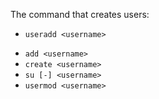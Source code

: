 The command that creates users:

+ `useradd <username>`
* `add <username>`
* `create <username>`
* `su [-] <username>`
* `usermod <username>`
